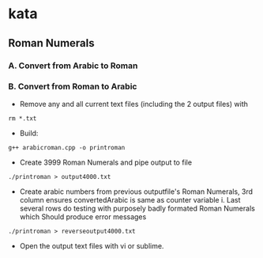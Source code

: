 # kata

## Roman Numerals

### A. Convert from Arabic to Roman

### B. Convert from Roman to Arabic

* Remove any and all current text files (including the 2 output files)  with 

`rm *.txt`

* Build:

`g++ arabicroman.cpp -o printroman`


* Create 3999 Roman Numerals and pipe output to file 

`./printroman > output4000.txt`

* Create arabic numbers from previous outputfile's Roman Numerals, 3rd column ensures convertedArabic is same as counter variable i. Last several rows do testing with purposely badly formated Roman Numerals which Should produce error messages

`./printroman > reverseoutput4000.txt`

* Open the output text files with vi or sublime. 



